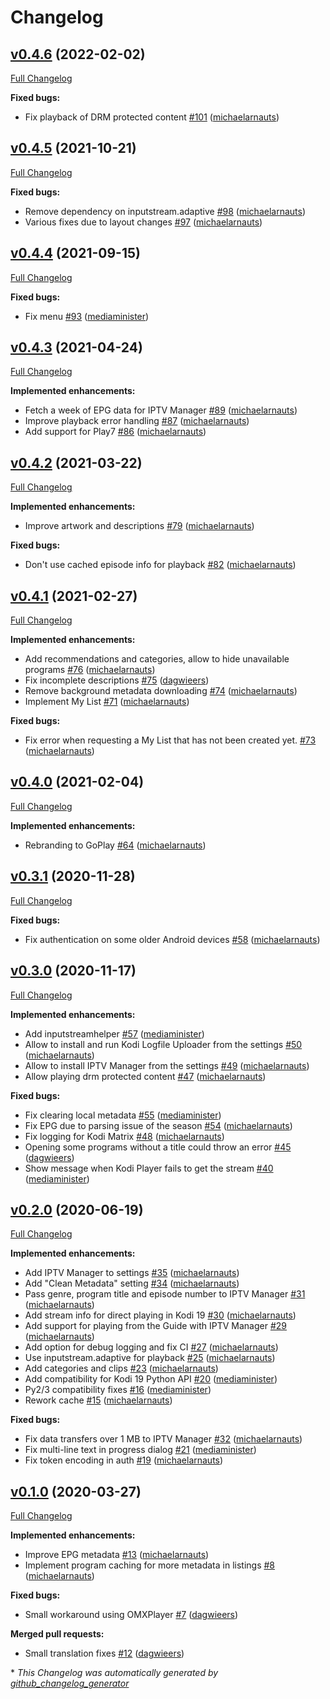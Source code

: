 # Changelog

## [v0.4.6](https://github.com/add-ons/plugin.video.viervijfzes/tree/v0.4.6) (2022-02-02)

[Full Changelog](https://github.com/add-ons/plugin.video.viervijfzes/compare/v0.4.5...v0.4.6)

**Fixed bugs:**

- Fix playback of DRM protected content [\#101](https://github.com/add-ons/plugin.video.viervijfzes/pull/101) ([michaelarnauts](https://github.com/michaelarnauts))

## [v0.4.5](https://github.com/add-ons/plugin.video.viervijfzes/tree/v0.4.5) (2021-10-21)

[Full Changelog](https://github.com/add-ons/plugin.video.viervijfzes/compare/v0.4.4...v0.4.5)

**Fixed bugs:**

- Remove dependency on inputstream.adaptive [\#98](https://github.com/add-ons/plugin.video.viervijfzes/pull/98) ([michaelarnauts](https://github.com/michaelarnauts))
- Various fixes due to layout changes [\#97](https://github.com/add-ons/plugin.video.viervijfzes/pull/97) ([michaelarnauts](https://github.com/michaelarnauts))

## [v0.4.4](https://github.com/add-ons/plugin.video.viervijfzes/tree/v0.4.4) (2021-09-15)

[Full Changelog](https://github.com/add-ons/plugin.video.viervijfzes/compare/v0.4.3...v0.4.4)

**Fixed bugs:**

- Fix menu [\#93](https://github.com/add-ons/plugin.video.viervijfzes/pull/93) ([mediaminister](https://github.com/mediaminister))

## [v0.4.3](https://github.com/add-ons/plugin.video.viervijfzes/tree/v0.4.3) (2021-04-24)

[Full Changelog](https://github.com/add-ons/plugin.video.viervijfzes/compare/v0.4.2...v0.4.3)

**Implemented enhancements:**

- Fetch a week of EPG data for IPTV Manager [\#89](https://github.com/add-ons/plugin.video.viervijfzes/pull/89) ([michaelarnauts](https://github.com/michaelarnauts))
- Improve playback error handling [\#87](https://github.com/add-ons/plugin.video.viervijfzes/pull/87) ([michaelarnauts](https://github.com/michaelarnauts))
- Add support for Play7 [\#86](https://github.com/add-ons/plugin.video.viervijfzes/pull/86) ([michaelarnauts](https://github.com/michaelarnauts))

## [v0.4.2](https://github.com/add-ons/plugin.video.viervijfzes/tree/v0.4.2) (2021-03-22)

[Full Changelog](https://github.com/add-ons/plugin.video.viervijfzes/compare/v0.4.1...v0.4.2)

**Implemented enhancements:**

- Improve artwork and descriptions [\#79](https://github.com/add-ons/plugin.video.viervijfzes/pull/79) ([michaelarnauts](https://github.com/michaelarnauts))

**Fixed bugs:**

- Don't use cached episode info for playback [\#82](https://github.com/add-ons/plugin.video.viervijfzes/pull/82) ([michaelarnauts](https://github.com/michaelarnauts))

## [v0.4.1](https://github.com/add-ons/plugin.video.viervijfzes/tree/v0.4.1) (2021-02-27)

[Full Changelog](https://github.com/add-ons/plugin.video.viervijfzes/compare/v0.4.0...v0.4.1)

**Implemented enhancements:**

- Add recommendations and categories, allow to hide unavailable programs [\#76](https://github.com/add-ons/plugin.video.viervijfzes/pull/76) ([michaelarnauts](https://github.com/michaelarnauts))
- Fix incomplete descriptions [\#75](https://github.com/add-ons/plugin.video.viervijfzes/pull/75) ([dagwieers](https://github.com/dagwieers))
- Remove background metadata downloading [\#74](https://github.com/add-ons/plugin.video.viervijfzes/pull/74) ([michaelarnauts](https://github.com/michaelarnauts))
- Implement My List [\#71](https://github.com/add-ons/plugin.video.viervijfzes/pull/71) ([michaelarnauts](https://github.com/michaelarnauts))

**Fixed bugs:**

- Fix error when requesting a My List that has not been created yet. [\#73](https://github.com/add-ons/plugin.video.viervijfzes/pull/73) ([michaelarnauts](https://github.com/michaelarnauts))

## [v0.4.0](https://github.com/add-ons/plugin.video.viervijfzes/tree/v0.4.0) (2021-02-04)

[Full Changelog](https://github.com/add-ons/plugin.video.viervijfzes/compare/v0.3.1...v0.4.0)

**Implemented enhancements:**

- Rebranding to GoPlay [\#64](https://github.com/add-ons/plugin.video.viervijfzes/pull/64) ([michaelarnauts](https://github.com/michaelarnauts))

## [v0.3.1](https://github.com/add-ons/plugin.video.viervijfzes/tree/v0.3.1) (2020-11-28)

[Full Changelog](https://github.com/add-ons/plugin.video.viervijfzes/compare/v0.3.0...v0.3.1)

**Fixed bugs:**

- Fix authentication on some older Android devices [\#58](https://github.com/add-ons/plugin.video.viervijfzes/pull/58) ([michaelarnauts](https://github.com/michaelarnauts))

## [v0.3.0](https://github.com/add-ons/plugin.video.viervijfzes/tree/v0.3.0) (2020-11-17)

[Full Changelog](https://github.com/add-ons/plugin.video.viervijfzes/compare/v0.2.0...v0.3.0)

**Implemented enhancements:**

- Add inputstreamhelper [\#57](https://github.com/add-ons/plugin.video.viervijfzes/pull/57) ([mediaminister](https://github.com/mediaminister))
- Allow to install and run Kodi Logfile Uploader from the settings [\#50](https://github.com/add-ons/plugin.video.viervijfzes/pull/50) ([michaelarnauts](https://github.com/michaelarnauts))
- Allow to install IPTV Manager from the settings [\#49](https://github.com/add-ons/plugin.video.viervijfzes/pull/49) ([michaelarnauts](https://github.com/michaelarnauts))
- Allow playing drm protected content [\#47](https://github.com/add-ons/plugin.video.viervijfzes/pull/47) ([michaelarnauts](https://github.com/michaelarnauts))

**Fixed bugs:**

- Fix clearing local metadata [\#55](https://github.com/add-ons/plugin.video.viervijfzes/pull/55) ([mediaminister](https://github.com/mediaminister))
- Fix EPG due to parsing issue of the season [\#54](https://github.com/add-ons/plugin.video.viervijfzes/pull/54) ([michaelarnauts](https://github.com/michaelarnauts))
- Fix logging for Kodi Matrix [\#48](https://github.com/add-ons/plugin.video.viervijfzes/pull/48) ([michaelarnauts](https://github.com/michaelarnauts))
- Opening some programs without a title could throw an error [\#45](https://github.com/add-ons/plugin.video.viervijfzes/pull/45) ([dagwieers](https://github.com/dagwieers))
- Show message when Kodi Player fails to get the stream [\#40](https://github.com/add-ons/plugin.video.viervijfzes/pull/40) ([mediaminister](https://github.com/mediaminister))

## [v0.2.0](https://github.com/add-ons/plugin.video.viervijfzes/tree/v0.2.0) (2020-06-19)

[Full Changelog](https://github.com/add-ons/plugin.video.viervijfzes/compare/v0.1.0...v0.2.0)

**Implemented enhancements:**

- Add IPTV Manager to settings [\#35](https://github.com/add-ons/plugin.video.viervijfzes/pull/35) ([michaelarnauts](https://github.com/michaelarnauts))
- Add "Clean Metadata" setting [\#34](https://github.com/add-ons/plugin.video.viervijfzes/pull/34) ([michaelarnauts](https://github.com/michaelarnauts))
- Pass genre, program title and episode number to IPTV Manager [\#31](https://github.com/add-ons/plugin.video.viervijfzes/pull/31) ([michaelarnauts](https://github.com/michaelarnauts))
- Add stream info for direct playing in Kodi 19 [\#30](https://github.com/add-ons/plugin.video.viervijfzes/pull/30) ([michaelarnauts](https://github.com/michaelarnauts))
- Add support for playing from the Guide with IPTV Manager [\#29](https://github.com/add-ons/plugin.video.viervijfzes/pull/29) ([michaelarnauts](https://github.com/michaelarnauts))
- Add option for debug logging and fix CI [\#27](https://github.com/add-ons/plugin.video.viervijfzes/pull/27) ([michaelarnauts](https://github.com/michaelarnauts))
- Use inputstream.adaptive for playback [\#25](https://github.com/add-ons/plugin.video.viervijfzes/pull/25) ([michaelarnauts](https://github.com/michaelarnauts))
- Add categories and clips [\#23](https://github.com/add-ons/plugin.video.viervijfzes/pull/23) ([michaelarnauts](https://github.com/michaelarnauts))
- Add compatibility for Kodi 19 Python API [\#20](https://github.com/add-ons/plugin.video.viervijfzes/pull/20) ([mediaminister](https://github.com/mediaminister))
- Py2/3 compatibility fixes [\#16](https://github.com/add-ons/plugin.video.viervijfzes/pull/16) ([mediaminister](https://github.com/mediaminister))
- Rework cache [\#15](https://github.com/add-ons/plugin.video.viervijfzes/pull/15) ([michaelarnauts](https://github.com/michaelarnauts))

**Fixed bugs:**

- Fix data transfers over 1 MB to IPTV Manager [\#32](https://github.com/add-ons/plugin.video.viervijfzes/pull/32) ([michaelarnauts](https://github.com/michaelarnauts))
- Fix multi-line text in progress dialog [\#21](https://github.com/add-ons/plugin.video.viervijfzes/pull/21) ([mediaminister](https://github.com/mediaminister))
- Fix token encoding in auth [\#19](https://github.com/add-ons/plugin.video.viervijfzes/pull/19) ([michaelarnauts](https://github.com/michaelarnauts))

## [v0.1.0](https://github.com/add-ons/plugin.video.viervijfzes/tree/v0.1.0) (2020-03-27)

[Full Changelog](https://github.com/add-ons/plugin.video.viervijfzes/compare/89f55f70b017d0add645d1e1d88f0ce8192d11c4...v0.1.0)

**Implemented enhancements:**

- Improve EPG metadata [\#13](https://github.com/add-ons/plugin.video.viervijfzes/pull/13) ([michaelarnauts](https://github.com/michaelarnauts))
- Implement program caching for more metadata in listings [\#8](https://github.com/add-ons/plugin.video.viervijfzes/pull/8) ([michaelarnauts](https://github.com/michaelarnauts))

**Fixed bugs:**

- Small workaround using OMXPlayer [\#7](https://github.com/add-ons/plugin.video.viervijfzes/pull/7) ([dagwieers](https://github.com/dagwieers))

**Merged pull requests:**

- Small translation fixes [\#12](https://github.com/add-ons/plugin.video.viervijfzes/pull/12) ([dagwieers](https://github.com/dagwieers))



\* *This Changelog was automatically generated by [github_changelog_generator](https://github.com/github-changelog-generator/github-changelog-generator)*
